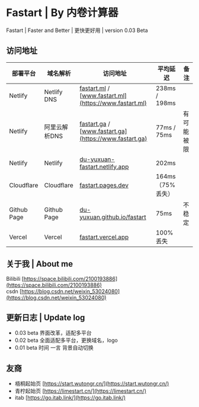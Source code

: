 # Fastart | By 内卷计算器

Fastart | Faster and Better | 更快更好用 |  version 0.03 Beta  

## 访问地址

| 部署平台    | 域名解析      | 访问地址                                                     | 平均延迟           | 备注       |
| ----------- | ------------- | ------------------------------------------------------------ | ------------------ | ---------- |
| Netlify     | Netlify DNS   | [fastart.ml](https://fastart.ml) / [www.fastart.ml](https://www.fastart.ml) | 238ms / 198ms      |            |
| Netlify     | 阿里云解析DNS | [fastart.ga](https://fastart.ga) / [www.fastart.ga](https://www.fastart.ga) | 77ms /  75ms       | 有可能被限 |
| Netlify     | Netlify       | [du-yuxuan-fastart.netlify.app](https://du-yuxuan-fastart.netlify.app) | 202ms              |            |
| Cloudflare  | Cloudflare    | [fastart.pages.dev](https://fastart.pages.dev)               | 164ms （75% 丢失） |            |
| Github Page | Github Page   | [du-yuxuan.github.io/fastart](https://du-yuxuan.github.io/fastart) | 75ms               | 不稳定     |
| Vercel      | Vercel        | [fastart.vercel.app](https://fastart.vercel.app)             | 100% 丢失          |            |

## 关于我 | About me

Bilibili [https://space.bilibili.com/2100193886](https://space.bilibili.com/2100193886)  
csdn [https://blog.csdn.net/weixin_53024080](https://blog.csdn.net/weixin_53024080)  

## 更新日志 | Update log

+ 0.03 beta 界面改革，适配多平台
+ 0.02 beta 全面适配多平台，更换域名，logo
+ 0.01 beta  时间 一言 背景自动切换

## 友商

+ 梧桐起始页 [https://start.wutongr.cn/](https://start.wutongr.cn/)
+ 青柠起始页 [https://limestart.cn/](https://limestart.cn/)
+ itab [https://go.itab.link/](https://go.itab.link/)
